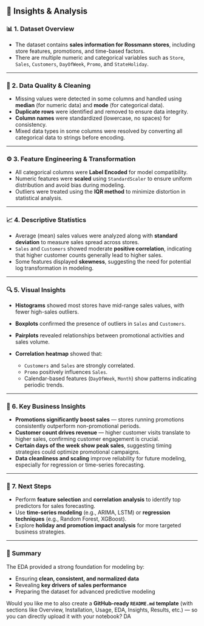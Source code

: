 ## 🧠 Insights & Analysis

### 📊 1. Dataset Overview

* The dataset contains **sales information for Rossmann stores**, including store features, promotions, and time-based factors.
* There are multiple numeric and categorical variables such as `Store`, `Sales`, `Customers`, `DayOfWeek`, `Promo`, and `StateHoliday`.

---

### 🧹 2. Data Quality & Cleaning

* Missing values were detected in some columns and handled using **median** (for numeric data) and **mode** (for categorical data).
* **Duplicate rows** were identified and removed to ensure data integrity.
* **Column names** were standardized (lowercase, no spaces) for consistency.
* Mixed data types in some columns were resolved by converting all categorical data to strings before encoding.

---

### ⚙️ 3. Feature Engineering & Transformation

* All categorical columns were **Label Encoded** for model compatibility.
* Numeric features were **scaled** using `StandardScaler` to ensure uniform distribution and avoid bias during modeling.
* Outliers were treated using the **IQR method** to minimize distortion in statistical analysis.

---

### 📈 4. Descriptive Statistics

* Average (mean) sales values were analyzed along with **standard deviation** to measure sales spread across stores.
* `Sales` and `Customers` showed moderate **positive correlation**, indicating that higher customer counts generally lead to higher sales.
* Some features displayed **skewness**, suggesting the need for potential log transformation in modeling.

---

### 🔍 5. Visual Insights

* **Histograms** showed most stores have mid-range sales values, with fewer high-sales outliers.
* **Boxplots** confirmed the presence of outliers in `Sales` and `Customers`.
* **Pairplots** revealed relationships between promotional activities and sales volume.
* **Correlation heatmap** showed that:

  * `Customers` and `Sales` are strongly correlated.
  * `Promo` positively influences `Sales`.
  * Calendar-based features (`DayOfWeek`, `Month`) show patterns indicating periodic trends.

---

### 💬 6. Key Business Insights

* **Promotions significantly boost sales** — stores running promotions consistently outperform non-promotional periods.
* **Customer count drives revenue** — higher customer visits translate to higher sales, confirming customer engagement is crucial.
* **Certain days of the week show peak sales**, suggesting timing strategies could optimize promotional campaigns.
* **Data cleanliness and scaling** improve reliability for future modeling, especially for regression or time-series forecasting.

---

### 🚀 7. Next Steps

* Perform **feature selection** and **correlation analysis** to identify top predictors for sales forecasting.
* Use **time-series modeling** (e.g., ARIMA, LSTM) or **regression techniques** (e.g., Random Forest, XGBoost).
* Explore **holiday and promotion impact analysis** for more targeted business strategies.

---

### 🏁 Summary

The EDA provided a strong foundation for modeling by:

* Ensuring **clean, consistent, and normalized data**
* Revealing **key drivers of sales performance**
* Preparing the dataset for advanced predictive modeling

Would you like me to also create a **GitHub-ready `README.md` template** (with sections like Overview, Installation, Usage, EDA, Insights, Results, etc.) — so you can directly upload it with your notebook?
DA

